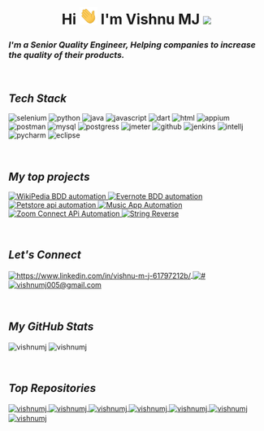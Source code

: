 <!----------------------------------- Heading Section ------------------------------------>
<h1 align="center">
    Hi
    <img src="https://raw.githubusercontent.com/ABSphreak/ABSphreak/master/gifs/Hi.gif" width="35">
    I'm Vishnu MJ
    <img src="https://camo.githubusercontent.com/d3359cb00ab0b5ed8f2e1fe3fceb4fbaf3b614340f8c0db99c17b9f50b351770/68747470733a2f2f656d6f6a69732e736c61636b6d6f6a69732e636f6d2f656d6f6a69732f696d616765732f313533313834393433302f343234362f626c6f622d73756e676c61737365732e6769663f31353331383439343330" width="35">
</h1>



<!----------------------------------- About Section ------------------------------------>

<h3>
    <i> I'm a Senior Quality Engineer, Helping companies to increase the quality of their products.</i>
</h3>
<br>


<!----------------------------------- Tech Stack Section ------------------------------------>

<h2><i>Tech Stack</i></h2>

<p>
    <img src="https://img.shields.io/badge/-selenium-%43B02A?style=for-the-badge&logo=selenium&logoColor=white" alt="selenium" />
    <img src="https://img.shields.io/badge/python-3670A0?style=for-the-badge&logo=python&logoColor=ffdd54" alt="python" />
    <img src="https://img.shields.io/badge/java-%23ED8B00.svg?style=for-the-badge&logo=java&logoColor=white" alt="java" />
    <img src="https://img.shields.io/badge/javascript-%23323330.svg?style=for-the-badge&logo=javascript&logoColor=%23F7DF1E" alt="javascript" />
    <img src="https://img.shields.io/badge/dart-%230175C2.svg?style=for-the-badge&logo=dart&logoColor=white" alt="dart" />    
    <img src="https://img.shields.io/badge/html5-%23E34F26.svg?style=for-the-badge&logo=html5&logoColor=white" alt="html" />
    <img src="https://img.shields.io/badge/appium-3670A0?style=for-the-badge&logo=appium&logoColor=ffdd54" alt="appium" />
    <img src="https://img.shields.io/badge/Postman-FF6C37?style=for-the-badge&logo=postman&logoColor=white" alt="postman" />
    <img src="https://img.shields.io/badge/mysql-%2300f.svg?style=for-the-badge&logo=mysql&logoColor=white" alt="mysql" />
    <img src="https://img.shields.io/badge/postgres-%23316192.svg?style=for-the-badge&logo=postgresql&logoColor=white" alt="postgress" />
    <img src="https://img.shields.io/badge/jemter-%23323330.svg?style=for-the-badge&logo=jmeter&logoColor=%23F7DF1E" alt="jmeter" />
    <img src="https://img.shields.io/badge/github-%23121011.svg?style=for-the-badge&logo=github&logoColor=white" alt="github" />
    <img src="https://img.shields.io/badge/jenkins-%232C5263.svg?style=for-the-badge&logo=jenkins&logoColor=white" alt="jenkins" />   
    <img src="https://img.shields.io/badge/IntelliJIDEA-000000.svg?style=for-the-badge&logo=intellij-idea&logoColor=white" alt="intellj" />
    <img src="https://img.shields.io/badge/pycharm-143?style=for-the-badge&logo=pycharm&logoColor=black&labelColor=green" alt="pycharm" />
    <img src="https://img.shields.io/badge/Eclipse-FE7A16.svg?style=for-the-badge&logo=Eclipse&logoColor=white" alt="eclipse" />
</p>
<br>

<!----------------------------------- Project Section ------------------------------------>

<h2><i>My top projects</i></h2>


<p align="left">
    <a href="https://github.com/vishnumj005/wikipedia-bdd-automation" target="blank">
        <img src="https://img.shields.io/static/v1?style=for-the-badge&message=WikiPedia&color=000000&logo=wikipedia&logoColor=FFFFFF&label=" alt="WikiPedia BDD automation" />
    </a>
    <a href="https://github.com/vishnumj005/evernote-BDD" target="blank">
        <img src="https://img.shields.io/static/v1?style=for-the-badge&message=Evernote BDD&color=1BB91F&logo=neovim&logoColor=FFFFFF&label=" alt="Evernote BDD automation" />
    </a>
    <a href="https://github.com/vishnumj005/petstore_api_automation" target="blank">
        <img src="https://img.shields.io/static/v1?style=for-the-badge&message=Pestore API&color=840010&logo=fastapi&logoColor=FFFFFF&label=" alt="Petstore api automation" />
    </a>
    <a href="https://github.com/vishnumj005/music-app-intergration-test" target="blank">
        <img src="https://img.shields.io/static/v1?style=for-the-badge&message=Music App&color=1a78f4&logo=android&logoColor=FFFFFF&label=" alt="Music App Automation" />
    </a>
    <a href="https://github.com/vishnumj005/zoomconnect-api-automation" target="blank">
        <img src="https://img.shields.io/static/v1?style=for-the-badge&message=Zoom Connect API&color=7A1FA2&logo=zoom&logoColor=FFFFFF&label=" alt="Zoom Connect APi Automation" />
    </a>
    <a href="https://github.com/vishnumj005/string_reverse" target="blank">
        <img src="https://img.shields.io/static/v1?style=for-the-badge&message=String Reverse&color=000000&logo=string&logoColor=FFFFFF&label=" alt="String Reverse" />
    </a>
</p>
<br>



<!----------------------------------- Social Media Links Section ------------------------------------>

<h2><i>Let's Connect</i></h2>


<p align="left">
    <a href="https://www.linkedin.com/in/vishnu-m-j-61797212b/">
        <img align="center" src="https://img.shields.io/badge/LinkedIn-0077B5?style=for-the-badge&logo=linkedin&logoColor=white" alt="https://www.linkedin.com/in/vishnu-m-j-61797212b/" />
    </a>
    <a href="#">
        <img align="center" src="https://img.shields.io/badge/Portfolio-18A303?style=for-the-badge&logo=ionic&logoColor=white" alt="#" />
    </a>
    <a title="vishnumj005@gmail.com" href="mailto:vishnumj005@gmail.com">
        <img align="center" src="https://img.shields.io/badge/Gmail-D14836?style=for-the-badge&logo=gmail&logoColor=white" alt="vishnumj005@gmail.com" />
    </a>
</p>
<br>



<!----------------------------------- GitHub Stats Section ------------------------------------>

<h2><i>My GitHub Stats</i></h2>

<p>
    <img align="center" src="https://github-readme-stats.vercel.app/api?username=vishnumj005&show_icons=true&include_all_commits=true&count_private=true&hide=issues,contribs&border_radius=0&locale=en&theme=dark" alt="vishnumj" height="139" />
    <img align="center" src="https://github-readme-stats.vercel.app/api/top-langs/?username=vishnumj005&layout=compact&exclude_repo=music-app-intergration-test,hide=Shell&border_radius=0&theme=dark" alt="vishnumj" height="139" />
</p>
<br>



<!----------------------------------- Top Repository Section ------------------------------------>

<h2><i>Top Repositories</i></h2>


<p>
    <a href="https://github.com/vishnumj005/music-app-intergration-test">
        <img align="center" src="https://github-readme-stats.vercel.app/api/pin/?username=vishnumj005&repo=music-app-intergration-test&locale=en&border_radius=0&theme=dark" alt="vishnumj" />
    </a>
    <a href="https://github.com/vishnumj005/wikipedia-bdd-automation">
        <img align="center" src="https://github-readme-stats.vercel.app/api/pin/?username=vishnumj005&repo=wikipedia-bdd-automation&locale=en&border_radius=0&theme=dark" alt="vishnumj" />
    </a>
    <a href="https://github.com/vishnumj005/petstore_api_automation">
        <img align="center" src="https://github-readme-stats.vercel.app/api/pin/?username=vishnumj005&repo=petstore_api_automation&locale=en&border_radius=0&theme=dark" alt="vishnumj" />
    </a>
    <a href="https://github.com/vishnumj005/zoomconnect-api-automation">
        <img align="center" src="https://github-readme-stats.vercel.app/api/pin/?username=vishnumj005&repo=zoomconnect-api-automation&locale=en&border_radius=0&theme=dark" alt="vishnumj" />
    </a>
     <a href="https://github.com/vishnumj005/evernote-BDD">
        <img align="center" src="https://github-readme-stats.vercel.app/api/pin/?username=vishnumj005&repo=evernote-BDD&locale=en&border_radius=0&theme=dark" alt="vishnumj" />
    </a>
    <a href="https://github.com/vishnumj005/dmg-BDD">
        <img align="center" src="https://github-readme-stats.vercel.app/api/pin/?username=vishnumj005&repo=dmg-BDD&locale=en&border_radius=0&theme=dark" alt="vishnumj" />
    </a>
    <a href="https://github.com/vishnumj005/string_reverse">
        <img align="center" src="https://github-readme-stats.vercel.app/api/pin/?username=vishnumj005&repo=string_reverse&locale=en&border_radius=0&theme=dark" alt="vishnumj" />
    </a>
    
</p>


